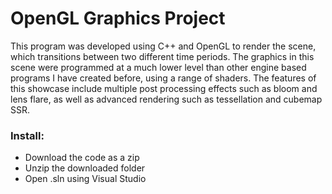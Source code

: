 # OpenGL Graphics Project
This program was developed using C++ and OpenGL to render the scene, which transitions between two different time periods. 
The graphics in this scene were programmed at a much lower level than other engine based programs I have created before, using a range of shaders. 
The features of this showcase include multiple post processing effects such as bloom and lens flare, as well as advanced rendering such as tessellation and cubemap SSR.

### Install:
- Download the code as a zip
- Unzip the downloaded folder
- Open .sln using Visual Studio
